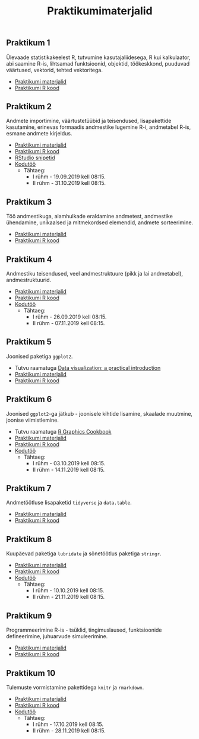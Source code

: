 ﻿---
layout: page
title: Praktikumimaterjalid
---


## Praktikum 1


Ülevaade statistikakeelest R, tutvumine kasutajaliidesega, R kui kalkulaator, abi saamine R-is, lihtsamad funktsioonid, objektid, töökeskkond, puuduvad väärtused, vektorid, tehted vektoritega. 
 
* [Praktikumi materjalid](praktikum1)
* [Praktikumi R kood](https://github.com/Rkursus/sygis2019/raw/master/_praktikum1/praktikum1_kood.R)


## Praktikum 2


Andmete importimine, väärtustetüübid ja teisendused, lisapakettide kasutamine, erinevas formaadis andmestike lugemine R-i, andmetabel R-is, esmane andmete kirjeldus.

* [Praktikumi materjalid](praktikum2)
* [Praktikumi R kood](https://github.com/Rkursus/sygis2019/raw/master/_praktikum2/praktikum2_kood.R)
* [RStudio snipetid](https://github.com/Rkursus/sygis2019/raw/master/RStudio_snippetid.txt)
* [Kodutöö](praktikum2_kodutoo)
    * Tähtaeg:
		* I rühm - 19.09.2019 kell 08:15.
		* II rühm - 31.10.2019 kell 08:15.


## Praktikum 3


Töö andmestikuga, alamhulkade eraldamine andmetest, andmestike ühendamine, unikaalsed ja mitmekordsed elemendid, andmete sorteerimine.

* [Praktikumi materjalid](praktikum3)
* [Praktikumi R kood](https://github.com/Rkursus/sygis2019/raw/master/_praktikum3/praktikum3_kood.R)


## Praktikum 4


Andmestiku teisendused, veel andmestruktuure (pikk ja lai andmetabel), andmestruktuurid.

* [Praktikumi materjalid](praktikum4)
* [Praktikumi R kood](https://github.com/Rkursus/sygis2019/raw/master/_praktikum4/praktikum4_kood.R)
* [Kodutöö](praktikum4_kodutoo)
    * Tähtaeg:
		* I rühm - 26.09.2019 kell 08:15.
		* II rühm - 07.11.2019 kell 08:15.


## Praktikum 5


Joonised paketiga `ggplot2`.

* Tutvu raamatuga [Data visualization: a practical introduction](http://socviz.co/)
* [Praktikumi materjalid](praktikum5)
* [Praktikumi R kood](https://github.com/Rkursus/sygis2019/raw/master/_praktikum5/praktikum5_kood.R)


## Praktikum 6


Joonised `ggplot2`-ga jätkub - joonisele kihtide lisamine, skaalade muutmine, joonise viimistlemine.

* Tutvu raamatuga [R Graphics Cookbook](https://r-graphics.org)
* [Praktikumi materjalid](praktikum6)
* [Praktikumi R kood](https://github.com/Rkursus/sygis2019/raw/master/_praktikum6/praktikum6_kood.R)
* [Kodutöö](praktikum6_kodutoo)
    * Tähtaeg:
		* I rühm - 03.10.2019 kell 08:15.
		* II rühm - 14.11.2019 kell 08:15.

## Praktikum 7


Andmetöötluse lisapaketid `tidyverse` ja `data.table`.

* [Praktikumi materjalid](praktikum7)
* [Praktikumi R kood](https://github.com/Rkursus/sygis2019/raw/master/_praktikum7/praktikum7_kood.R)


## Praktikum 8


Kuupäevad paketiga `lubridate` ja sõnetöötlus paketiga `stringr`.

* [Praktikumi materjalid](praktikum8)
* [Praktikumi R kood](https://github.com/Rkursus/sygis2019/raw/master/_praktikum8/praktikum8_kood.R)
* [Kodutöö](praktikum8_kodutoo)
    * Tähtaeg:
		* I rühm - 10.10.2019 kell 08:15.
		* II rühm - 21.11.2019 kell 08:15.
	

## Praktikum 9


Programmeerimine R-is - tsüklid, tingimuslaused, funktsioonide defineerimine, juhuarvude simuleerimine.

* [Praktikumi materjalid](praktikum9)
* [Praktikumi R kood](https://github.com/Rkursus/sygis2019/raw/master/_praktikum9/praktikum9_kood.R)


## Praktikum 10


Tulemuste vormistamine pakettidega `knitr` ja `rmarkdown`.

* [Praktikumi materjalid](praktikum10)
* [Praktikumi R kood](https://github.com/Rkursus/sygis2019/raw/master/_praktikum10/praktikum10_kood.Rmd)
* [Kodutöö](praktikum10_kodutoo)
    * Tähtaeg:
		* I rühm - 17.10.2019 kell 08:15.
		* II rühm - 28.11.2019 kell 08:15.
